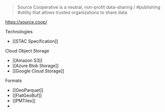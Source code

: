 > Source Cooperative is a neutral, non-profit data-sharing / #publishing #utility that allows trusted organizations to share data

https://source.coop/

Technologies
- [[STAC Specification]]

Cloud Object Storage
- [[Amazon S3]]
- [[Azure Blob Storage]]
- [[Google Cloud Storage]]

Formats
- [[GeoParquet]]
- [[FlatGeoBuf]]
- [[PMTiles]]
- 
